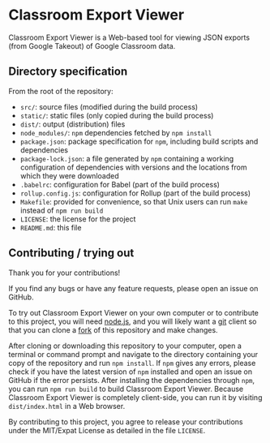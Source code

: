 # Classroom Export Viewer

Classroom Export Viewer is a Web-based tool for viewing JSON exports
(from Google Takeout) of Google Classroom data.

## Directory specification

From the root of the repository:
- `src/`: source files (modified during the build process)
- `static/`: static files (only copied during the build process)
- `dist/`: output (distribution) files
- `node_modules/`: `npm` dependencies fetched by `npm install`
- `package.json`: package specification for `npm`, including build scripts
  and dependencies
- `package-lock.json`: a file generated by `npm` containing a working
  configuration of dependencies with versions and the locations from
  which they were downloaded
- `.babelrc`: configuration for Babel (part of the build process)
- `rollup.config.js`: configuration for Rollup (part of the build process)
- `Makefile`: provided for convenience, so that Unix users can run `make`
  instead of `npm run build`
- `LICENSE`: the license for the project
- `README.md`: this file

## Contributing / trying out

Thank you for your contributions!

If you find any bugs or have any feature requests, please open an issue on
GitHub.

To try out Classroom Export Viewer on your own computer or to
contribute to this project, you will need [node.js](https://nodejs.org/),
and you will likely want a [git](https://git-scm.com/) client so that
you can clone a [fork](https://guides.github.com/activities/forking/)
of this repository and make changes.

After cloning or downloading this repository to your computer, open
a terminal or command prompt and navigate to the directory containing
your copy of the repository and run `npm install`. If `npm` gives any
errors, please check if you have the latest version of `npm` installed
and open an issue on GitHub if the error persists. After installing
the dependencies through `npm`, you can run `npm run build` to build
Classroom Export Viewer. Because Classroom Export Viewer is completely
client-side, you can run it by visiting `dist/index.html` in a Web browser.

By contributing to this project, you agree to release your
contributions under the MIT/Expat License as detailed in the file `LICENSE`.
